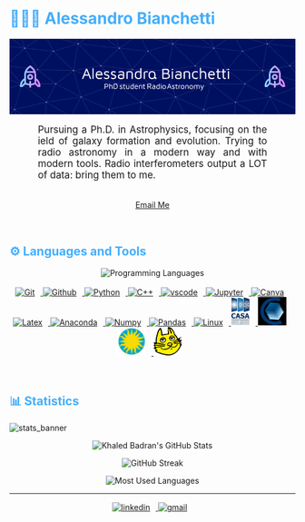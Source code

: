 <h1 style="color: #44AEFB;"> 👨🏻‍💻 Alessandro Bianchetti </h1>

![github_cover_banner](
github-header-image.png)

<p align:"center" style="text-align: justify; margin: 0 50px; font-size: 17px;" >
Pursuing a Ph.D. in Astrophysics, focusing on the ield of galaxy formation and evolution. Trying to radio astronomy in a modern way and with modern tools. 
Radio interferometers output a LOT of data: bring them to me. 
<br>
<br>
<div align="center">

[Email Me](mailto:alessandro.bianchetti@phd.unipd.it)
</div>
</p>    
<br>
<!-- Languages and Tools -->

<h2 style="color: #44AEFB">⚙️ Languages and Tools</h2>
<div align="center" style="display:block;">
    <img width="100px" alt="Programming Languages" src="https://user-images.githubusercontent.com/78341798/194531121-47b0119a-ce00-439d-b586-125f86acb098.png"/> 
</div>
<br>   
<!-- Icons Resources -->
<!-- https://devicon.dev/ -->
<!-- https://cdn.jsdelivr.net/npm/simple-icons@v3/icons/ -->
<div align="center">
    <a href="https://git-scm.com/" target="_blank" rel="noreferrer">
        <img  alt="Git" height="50px" style="padding-right:10px;" src="https://cdn.jsdelivr.net/gh/devicons/devicon/icons/git/git-original.svg"/>
    </a>
    <a href="https://www.github.com/" target="_blank" rel="noreferrer">
        <img  alt="Github" height="50px" style="padding-right:10px;" src="https://cdn.jsdelivr.net/gh/devicons/devicon/icons/github/github-original.svg"/>
    </a>
    <a href="https://www.python.org/" target="_blank" rel="noreferrer">
        <img  alt="Python" height="50px" style="padding-right:10px;" src="https://cdn.jsdelivr.net/gh/devicons/devicon/icons/python/python-original.svg"/>
    </a>
    <a href="https://cplusplus.com/" target="_blank" rel="noreferrer">
        <img  alt="C++" height="50px" style="padding-right:10px;" src="https://cdn.jsdelivr.net/gh/devicons/devicon/icons/cplusplus/cplusplus-original.svg"/>
    </a>          
    <a href="https://code.visualstudio.com/" target="_blank" rel="noreferrer">
        <img  alt="vscode" height="50px" style="padding-right:10px;"src="https://cdn.jsdelivr.net/gh/devicons/devicon/icons/vscode/vscode-original.svg"/>
    </a>
    <a href="http://jupyter.org/" target="_blank" rel="noreferrer">
        <img  alt="Jupyter" height="50px" style="padding-right:10px;"src="https://cdn.jsdelivr.net/gh/devicons/devicon/icons/jupyter/jupyter-original-wordmark.svg"/>
    </a>
    <a href="https://www.canva.com/" target="_blank" rel="noreferrer">
        <img  alt="Canva" height="50px" style="padding-right:10px;" src="https://cdn.jsdelivr.net/gh/devicons/devicon/icons/canva/canva-original.svg"/> 
    </a>
    <a href="https://www.latex-project.org/" target="_blank" rel="noreferrer">
        <img  alt="Latex" height="50px" style="padding-right:10px;" src="https://cdn.jsdelivr.net/gh/devicons/devicon/icons/latex/latex-original.svg"/>
    </a>
    <a href="https://www.anaconda.com/" target="_blank" rel="noreferrer">
        <img  alt="Anaconda" height="50px" style="padding-right:10px;" src="https://cdn.jsdelivr.net/gh/devicons/devicon/icons/anaconda/anaconda-original.svg"/>
    </a>
    <a href="https://numpy.org/>" target="_blank" rel="noreferrer">
        <img  alt="Numpy" height="50px" style="padding-right:10px;" src="https://cdn.jsdelivr.net/gh/devicons/devicon/icons/numpy/numpy-original.svg"/>
    </a>
    <a href="https://pandas.pydata.org/" target="_blank" rel="noreferrer">
        <img  alt="Pandas" height="50px" style="padding-right:10px;" src="https://cdn.jsdelivr.net/gh/devicons/devicon/icons/pandas/pandas-original.svg"/>
    </a>
    <a href="https://www.linux.org/" target="_blank" rel="noreferrer">
        <img  alt="Linux" height="50px" style="padding-right:10px;" src="https://cdn.jsdelivr.net/gh/devicons/devicon/icons/linux/linux-original.svg"/>
    </a>
    <a href="https://casa.nrao.edu/" target="_blank" rel="noreferrer">
        <img  alt="CASA" height="50px" style="padding-right:10px;" src="casalogo.jpg"/>
    </a>
    <a href="https://cartavis.org/" target="_blank" rel="noreferrer">
        <img  alt="CARTA" height="50px" style="padding-right:10px;" src="cartalogo.jpg"/>
    </a>
    <a href="https://sites.google.com/cfa.harvard.edu/saoimageds9" target="_blank" rel="noreferrer">
        <img  alt="DS9" height="50px" style="padding-right:10px;" src="ds9logo.jpg"/>
    </a>
    <a href="https://www.star.bris.ac.uk/~mbt/topcat/" target="_blank" rel="noreferrer">
        <img  alt="TOPCAT" height="50px" style="padding-right:10px;" src="topcatlogo.jpg"/>
    </a>
</div>
<br>
<br>



<!-- Statistics -->

<h2 style="color: #44AEFB">📊 Statistics</h2>

![stats_banner](https://user-images.githubusercontent.com/78341798/194534778-d662496c-ae00-4e8d-ae9b-b90912054e7f.gif)

<!-- Begin Stats Cards -->
<!-- Resources:  -->
<!-- Github & Languages Stats: https://github.com/anuraghazra/github-readme-stats --> 
<!-- Streak Stats: https://github.com/denvercoder1/github-readme-streak-stats -->
<!-- Change the value after ?username= to your GitHub username. -->
<div class="stats" align="center">

![Khaled Badran's GitHub Stats](https://github-readme-stats.vercel.app/api?username=blackbianca&hide=stars&count_private=true&show_icons=true&theme=algolia&border_radius=20)

![GitHub Streak](https://streak-stats.demolab.com?user=blackbianca&count_private=true&theme=algolia&border_radius=20)

<!-- ![Most Used Languages](https://github-readme-stats.vercel.app/api/top-langs/?username=aidinattar&show_icons=true&theme=algolia&border_radius=20) -->
    
<!-- compact programming languages layout -->
![Most Used Languages](https://github-readme-stats.vercel.app/api/top-langs/?username=blackbianca&layout=compact&show_icons=true&theme=algolia&border_radius=20)
</div>
<!--  End Stats Cards -->

---
<!-- Begin Footer -->
<!-- Icons Resources -->
<!-- https://devicon.dev/ -->
<div class="footer" align="center" style="margin:15px;">
    <a href="https://www.linkedin.com/in/alessandro-bianchetti-9a56491ba/" target="_blank">
        <img  style="margin:0 10px 10px 0;" src="https://cdn.jsdelivr.net/npm/simple-icons@3.13.0/icons/linkedin.svg" alt="linkedin" width="40px"/>
    <a href="mailto:alessandro.bianchetti@phd.unipd.it" target="_blank">
        <img style="margin:0 10px 10px 0;" src="https://cdn.jsdelivr.net/npm/simple-icons@3.13.0/icons/gmail.svg" alt="gmail" width="40px"/>
    </a>
</div>
<!-- End Footer -->
